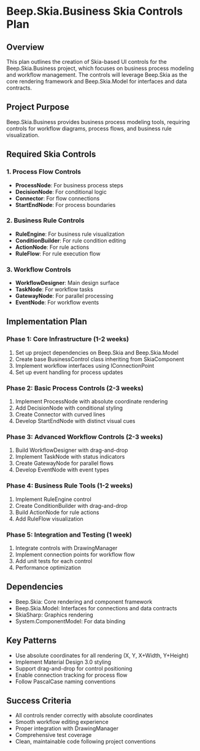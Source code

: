 # Beep.Skia.Business Skia Controls Plan

## Overview
This plan outlines the creation of Skia-based UI controls for the Beep.Skia.Business project, which focuses on business process modeling and workflow management. The controls will leverage Beep.Skia as the core rendering framework and Beep.Skia.Model for interfaces and data contracts.

## Project Purpose
Beep.Skia.Business provides business process modeling tools, requiring controls for workflow diagrams, process flows, and business rule visualization.

## Required Skia Controls

### 1. Process Flow Controls
- **ProcessNode**: For business process steps
- **DecisionNode**: For conditional logic
- **Connector**: For flow connections
- **StartEndNode**: For process boundaries

### 2. Business Rule Controls
- **RuleEngine**: For business rule visualization
- **ConditionBuilder**: For rule condition editing
- **ActionNode**: For rule actions
- **RuleFlow**: For rule execution flow

### 3. Workflow Controls
- **WorkflowDesigner**: Main design surface
- **TaskNode**: For workflow tasks
- **GatewayNode**: For parallel processing
- **EventNode**: For workflow events

## Implementation Plan

### Phase 1: Core Infrastructure (1-2 weeks)
1. Set up project dependencies on Beep.Skia and Beep.Skia.Model
2. Create base BusinessControl class inheriting from SkiaComponent
3. Implement workflow interfaces using IConnectionPoint
4. Set up event handling for process updates

### Phase 2: Basic Process Controls (2-3 weeks)
1. Implement ProcessNode with absolute coordinate rendering
2. Add DecisionNode with conditional styling
3. Create Connector with curved lines
4. Develop StartEndNode with distinct visual cues

### Phase 3: Advanced Workflow Controls (2-3 weeks)
1. Build WorkflowDesigner with drag-and-drop
2. Implement TaskNode with status indicators
3. Create GatewayNode for parallel flows
4. Develop EventNode with event types

### Phase 4: Business Rule Tools (1-2 weeks)
1. Implement RuleEngine control
2. Create ConditionBuilder with drag-and-drop
3. Build ActionNode for rule actions
4. Add RuleFlow visualization

### Phase 5: Integration and Testing (1 week)
1. Integrate controls with DrawingManager
2. Implement connection points for workflow flow
3. Add unit tests for each control
4. Performance optimization

## Dependencies
- Beep.Skia: Core rendering and component framework
- Beep.Skia.Model: Interfaces for connections and data contracts
- SkiaSharp: Graphics rendering
- System.ComponentModel: For data binding

## Key Patterns
- Use absolute coordinates for all rendering (X, Y, X+Width, Y+Height)
- Implement Material Design 3.0 styling
- Support drag-and-drop for control positioning
- Enable connection tracking for process flow
- Follow PascalCase naming conventions

## Success Criteria
- All controls render correctly with absolute coordinates
- Smooth workflow editing experience
- Proper integration with DrawingManager
- Comprehensive test coverage
- Clean, maintainable code following project conventions